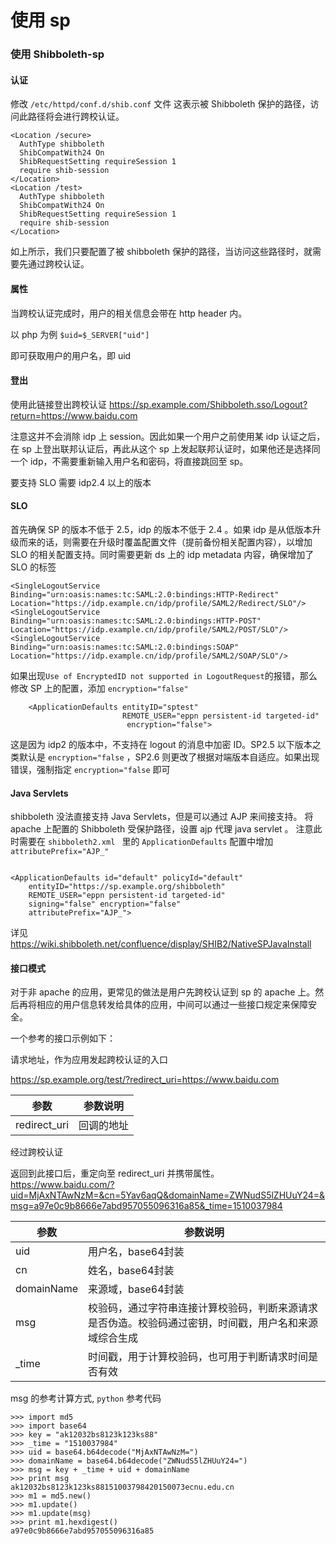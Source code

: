 # 使用 sp

### 使用 Shibboleth-sp
#### 认证

修改 ```/etc/httpd/conf.d/shib.conf``` 文件
这表示被 Shibboleth 保护的路径，访问此路径将会进行跨校认证。
```
<Location /secure>
  AuthType shibboleth
  ShibCompatWith24 On
  ShibRequestSetting requireSession 1
  require shib-session
</Location>
<Location /test>
  AuthType shibboleth
  ShibCompatWith24 On
  ShibRequestSetting requireSession 1
  require shib-session
</Location>
```

如上所示，我们只要配置了被 shibboleth 保护的路径，当访问这些路径时，就需要先通过跨校认证。

#### 属性
当跨校认证完成时，用户的相关信息会带在 http header 内。

以 php 为例
``` $uid=$_SERVER["uid"] ```

即可获取用户的用户名，即 uid

#### 登出
使用此链接登出跨校认证
https://sp.example.com/Shibboleth.sso/Logout?return=https://www.baidu.com

注意这并不会消除 idp 上 session。因此如果一个用户之前使用某 idp 认证之后，在 sp 上登出联邦认证后，再此从这个 sp 上发起联邦认证时，如果他还是选择同一个 idp，不需要重新输入用户名和密码，将直接跳回至 sp。

要支持 SLO 需要 idp2.4 以上的版本

#### SLO
首先确保 SP 的版本不低于 2.5，idp 的版本不低于 2.4 。如果 idp 是从低版本升级而来的话，则需要在升级时覆盖配置文件（提前备份相关配置内容），以增加 SLO 的相关配置支持。同时需要更新 ds 上的 idp metadata 内容，确保增加了 SLO 的标签
```
<SingleLogoutService Binding="urn:oasis:names:tc:SAML:2.0:bindings:HTTP-Redirect" Location="https://idp.example.cn/idp/profile/SAML2/Redirect/SLO"/>
<SingleLogoutService Binding="urn:oasis:names:tc:SAML:2.0:bindings:HTTP-POST" Location="https://idp.example.cn/idp/profile/SAML2/POST/SLO"/>
<SingleLogoutService Binding="urn:oasis:names:tc:SAML:2.0:bindings:SOAP" Location="https://idp.example.cn/idp/profile/SAML2/SOAP/SLO"/>
```
如果出现``` Use of EncryptedID not supported in LogoutRequest ```的报错，那么修改 SP 上的配置，添加 ```encryption="false"```
```
    <ApplicationDefaults entityID="sptest"
                         REMOTE_USER="eppn persistent-id targeted-id"
                          encryption="false">
```
这是因为 idp2 的版本中，不支持在 logout 的消息中加密 ID。SP2.5 以下版本之类默认是 ```encryption="false``` ，SP2.6 则更改了根据对端版本自适应。如果出现错误，强制指定 ```encryption="false``` 即可

#### Java Servlets
shibboleth 没法直接支持 Java Servlets，但是可以通过 AJP 来间接支持。
将 apache 上配置的 Shibboleth 受保护路径，设置 ajp 代理 java servlet 。
注意此时需要在 ``` shibboleth2.xml  ``` 里的 ```ApplicationDefaults``` 配置中增加 ``` attributePrefix="AJP_"```
```

<ApplicationDefaults id="default" policyId="default"
    entityID="https://sp.example.org/shibboleth"
    REMOTE_USER="eppn persistent-id targeted-id"
    signing="false" encryption="false"
    attributePrefix="AJP_">
```
详见
https://wiki.shibboleth.net/confluence/display/SHIB2/NativeSPJavaInstall

#### 接口模式
对于非 apache 的应用，更常见的做法是用户先跨校认证到 sp 的 apache 上。然后再将相应的用户信息转发给具体的应用，中间可以通过一些接口规定来保障安全。

一个参考的接口示例如下：

请求地址，作为应用发起跨校认证的入口

https://sp.example.org/test/?redirect_uri=https://www.baidu.com

|参数|参数说明|
-----|----|
|redirect_uri|回调的地址|

经过跨校认证

返回到此接口后，重定向至 redirect_uri 并携带属性。 https://www.baidu.com/?uid=MjAxNTAwNzM=&cn=5Yav6aqQ&domainName=ZWNudS5lZHUuY24=&msg=a97e0c9b8666e7abd957055096316a85&_time=1510037984

|参数|参数说明|
-----|----|
|uid|用户名，base64封装|
|cn|姓名，base64封装|
|domainName|来源域，base64封装|
|msg|校验码，通过字符串连接计算校验码，判断来源请求是否伪造。校验码通过密钥，时间戳，用户名和来源域综合生成|
|_time|时间戳，用于计算校验码，也可用于判断请求时间是否有效|

msg 的参考计算方式, `python` 参考代码

```
>>> import md5
>>> import base64
>>> key = "ak12032bs8123k123ks88"
>>> _time = "1510037984"
>>> uid = base64.b64decode("MjAxNTAwNzM=")
>>> domainName = base64.b64decode("ZWNudS5lZHUuY24=")
>>> msg = key + _time + uid + domainName
>>> print msg
ak12032bs8123k123ks88151003798420150073ecnu.edu.cn
>>> m1 = md5.new()
>>> m1.update()
>>> m1.update(msg)
>>> print m1.hexdigest()
a97e0c9b8666e7abd957055096316a85
```